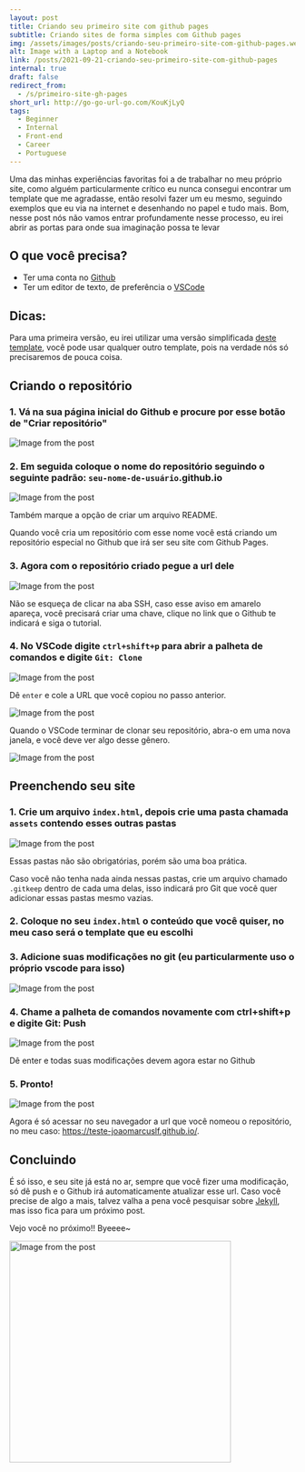 ```yaml
---
layout: post
title: Criando seu primeiro site com github pages
subtitle: Criando sites de forma simples com Github pages
img: /assets/images/posts/criando-seu-primeiro-site-com-github-pages.webp
alt: Image with a Laptop and a Notebook
link: /posts/2021-09-21-criando-seu-primeiro-site-com-github-pages
internal: true
draft: false
redirect_from:
  - /s/primeiro-site-gh-pages
short_url: http://go-go-url-go.com/KouKjLyQ
tags:
  - Beginner
  - Internal
  - Front-end
  - Career
  - Portuguese
---
```


Uma das minhas experiências favoritas foi a de trabalhar no meu próprio site, como alguém particularmente crítico eu nunca consegui encontrar um template que me agradasse, então resolvi fazer um eu mesmo, seguindo exemplos que eu via na internet e desenhando no papel e tudo mais. Bom, nesse post nós não vamos entrar profundamente nesse processo, eu irei abrir as portas para onde sua imaginação possa te levar

## O que você precisa?

- Ter uma conta no <a href="https://github.com/">Github</a>
- Ter um editor de texto, de preferência o <a href="https://code.visualstudio.com/">VSCode</a>

## Dicas:

Para uma primeira versão, eu irei utilizar uma versão simplificada <a href="https://bulmatemplates.github.io/bulma-templates/templates/personal.html">deste template</a>, você pode usar qualquer outro template, pois na verdade nós só precisaremos de pouca coisa.

## Criando o repositório

### 1. Vá na sua página inicial do Github e procure por esse botão de "Criar repositório"

<img
  src="/assets/images/posts/assets/2021-09-21-criando-seu-primeiro-site-com-github-pages-00.webp"
  alt="Image from the post"
/>

### 2. Em seguida coloque o nome do repositório seguindo o seguinte padrão: <code>seu-nome-de-usuário</code>.github.io

<img
  src="/assets/images/posts/assets/2021-09-21-criando-seu-primeiro-site-com-github-pages-01.webp"
  alt="Image from the post"
/>

Também marque a opção de criar um arquivo README.

Quando você cria um repositório com esse nome você está criando um repositório especial no Github que irá ser seu site com Github Pages.

### 3. Agora com o repositório criado pegue a url dele

<img
  src="/assets/images/posts/assets/2021-09-21-criando-seu-primeiro-site-com-github-pages-02.webp"
  alt="Image from the post"
/>

Não se esqueça de clicar na aba SSH, caso esse aviso em amarelo apareça, você precisará criar uma chave, clique no link que o Github te indicará e siga o tutorial.

### 4. No VSCode digite <code>ctrl+shift+p</code> para abrir a palheta de comandos e digite <code>Git: Clone</code>

<img
  src="/assets/images/posts/assets/2021-09-21-criando-seu-primeiro-site-com-github-pages-03.webp"
  alt="Image from the post"
/>

Dê <code>enter</code> e cole a URL que você copiou no passo anterior.

<img
  src="/assets/images/posts/assets/2021-09-21-criando-seu-primeiro-site-com-github-pages-04.webp"
  alt="Image from the post"
/>

Quando o VSCode terminar de clonar seu repositório, abra-o em uma nova janela, e você deve ver algo desse gênero.

<img
  src="/assets/images/posts/assets/2021-09-21-criando-seu-primeiro-site-com-github-pages-05.webp"
  alt="Image from the post"
/>

## Preenchendo seu site

### 1. Crie um arquivo <code>index.html</code>, depois crie uma pasta chamada <code>assets</code> contendo esses outras pastas

<img
  src="/assets/images/posts/assets/2021-09-21-criando-seu-primeiro-site-com-github-pages-06.webp"
  alt="Image from the post"
/>

Essas pastas não são obrigatórias, porém são uma boa prática.

Caso você não tenha nada ainda nessas pastas, crie um arquivo chamado <code>.gitkeep</code> dentro de cada uma delas, isso indicará pro Git que você quer adicionar essas pastas mesmo vazias.

### 2. Coloque no seu <code>index.html</code> o conteúdo que você quiser, no meu caso será o template que eu escolhi

### 3. Adicione suas modificações no git (eu particularmente uso o próprio vscode para isso)

<img
  src="/assets/images/posts/assets/2021-09-21-criando-seu-primeiro-site-com-github-pages-07.webp"
  alt="Image from the post"
/>

### 4. Chame a palheta de comandos novamente com ctrl+shift+p e digite Git: Push

<img
  src="/assets/images/posts/assets/2021-09-21-criando-seu-primeiro-site-com-github-pages-08.webp"
  alt="Image from the post"
/>

Dê enter e todas suas modificações devem agora estar no Github

### 5. Pronto!

<img
  src="/assets/images/posts/assets/2021-09-21-criando-seu-primeiro-site-com-github-pages-09.webp"
  alt="Image from the post"
/>

Agora é só acessar no seu navegador a url que você nomeou o repositório, no meu caso: <a href="https://teste-joaomarcuslf.github.io/">https://teste-joaomarcuslf.github.io/</a>.

## Concluindo

É só isso, e seu site já está no ar, sempre que você fizer uma modificação, só dê push e o Github irá automaticamente atualizar esse url. Caso você precise de algo a mais, talvez valha a pena você pesquisar sobre <a href="https://jekyllrb.com/">Jekyll</a>, mas isso fica para um próximo post.

Vejo você no próximo!! Byeeee~

<div class="has-text-centered">
  <img
    width="390"
    src="/assets/images/posts/assets/octo-dancing.gif"
    alt="Image from the post"
  />
</div>
